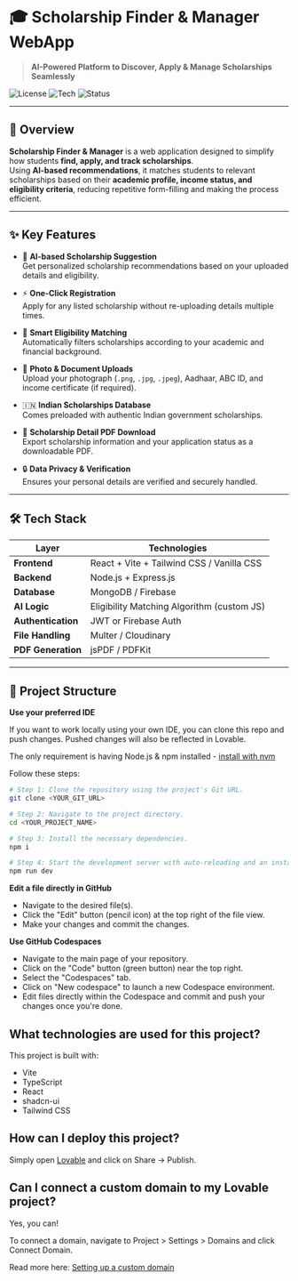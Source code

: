# 🎓 Scholarship Finder & Manager WebApp

> **AI-Powered Platform to Discover, Apply & Manage Scholarships Seamlessly**

![License](https://img.shields.io/badge/license-MIT-blue.svg)
![Tech](https://img.shields.io/badge/Built%20with-React%20%7C%20Node.js%20%7C%20MongoDB%20%7C%20Vite-orange)
![Status](https://img.shields.io/badge/status-Active-success)

---

## 🚀 Overview

**Scholarship Finder & Manager** is a web application designed to simplify how students **find, apply, and track scholarships**.  
Using **AI-based recommendations**, it matches students to relevant scholarships based on their **academic profile, income status, and eligibility criteria**, reducing repetitive form-filling and making the process efficient.

---

## ✨ Key Features

- 🤖 **AI-based Scholarship Suggestion**  
  Get personalized scholarship recommendations based on your uploaded details and eligibility.

- ⚡ **One-Click Registration**  
  Apply for any listed scholarship without re-uploading details multiple times.

- 🧠 **Smart Eligibility Matching**  
  Automatically filters scholarships according to your academic and financial background.

- 📸 **Photo & Document Uploads**  
  Upload your photograph (`.png`, `.jpg`, `.jpeg`), Aadhaar, ABC ID, and income certificate (if required).

- 🇮🇳 **Indian Scholarships Database**  
  Comes preloaded with authentic Indian government scholarships.

- 📄 **Scholarship Detail PDF Download**  
  Export scholarship information and your application status as a downloadable PDF.

- 🔒 **Data Privacy & Verification**  
  Ensures your personal details are verified and securely handled.

---

## 🛠️ Tech Stack

| Layer | Technologies |
|-------|---------------|
| **Frontend** | React + Vite + Tailwind CSS / Vanilla CSS |
| **Backend** | Node.js + Express.js |
| **Database** | MongoDB / Firebase |
| **AI Logic** | Eligibility Matching Algorithm (custom JS) |
| **Authentication** | JWT or Firebase Auth |
| **File Handling** | Multer / Cloudinary |
| **PDF Generation** | jsPDF / PDFKit |

---

## 🧩 Project Structure



**Use your preferred IDE**

If you want to work locally using your own IDE, you can clone this repo and push changes. Pushed changes will also be reflected in Lovable.

The only requirement is having Node.js & npm installed - [install with nvm](https://github.com/nvm-sh/nvm#installing-and-updating)

Follow these steps:

```sh
# Step 1: Clone the repository using the project's Git URL.
git clone <YOUR_GIT_URL>

# Step 2: Navigate to the project directory.
cd <YOUR_PROJECT_NAME>

# Step 3: Install the necessary dependencies.
npm i

# Step 4: Start the development server with auto-reloading and an instant preview.
npm run dev
```

**Edit a file directly in GitHub**

- Navigate to the desired file(s).
- Click the "Edit" button (pencil icon) at the top right of the file view.
- Make your changes and commit the changes.

**Use GitHub Codespaces**

- Navigate to the main page of your repository.
- Click on the "Code" button (green button) near the top right.
- Select the "Codespaces" tab.
- Click on "New codespace" to launch a new Codespace environment.
- Edit files directly within the Codespace and commit and push your changes once you're done.

## What technologies are used for this project?

This project is built with:

- Vite
- TypeScript
- React
- shadcn-ui
- Tailwind CSS

## How can I deploy this project?

Simply open [Lovable](https://lovable.dev/projects/d2f2d13f-3a2e-4dd1-a56f-0606b54b36ab) and click on Share -> Publish.

## Can I connect a custom domain to my Lovable project?

Yes, you can!

To connect a domain, navigate to Project > Settings > Domains and click Connect Domain.

Read more here: [Setting up a custom domain](https://docs.lovable.dev/features/custom-domain#custom-domain)
